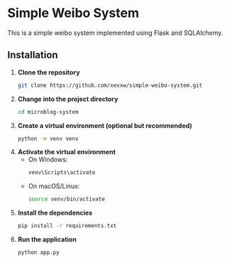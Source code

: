 # Simple Weibo System

This is a simple weibo system implemented using Flask and SQLAlchemy.

## Installation

1. **Clone the repository**
    ```bash
   git clone https://github.com/xexxw/simple-weibo-system.git
2. **Change into the project directory**
    ```bash
   cd microblog-system
3. **Create a virtual environment (optional but recommended)**
   ```bash
   python -m venv venv
4. **Activate the virtual environment**
   - On Windows:
        ```bash
        venv\Scripts\activate
   - On macOS/Linux:
        ```bash
        source venv/bin/activate
5. **Install the dependencies**
   ```bash
   pip install -r requirements.txt
6. **Run the application**
   ```bash
   python app.py

